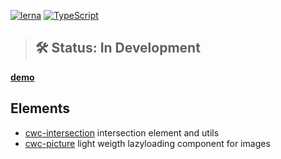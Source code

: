 [![lerna](https://img.shields.io/badge/maintained%20with-lerna-cc00ff.svg)](https://lernajs.io/) [![TypeScript](https://badges.frapsoft.com/typescript/code/typescript.svg?v=101)](https://www.typescriptlang.org/index.html)
> ## 🛠 Status: In Development

**[demo](https://odinr.github.io/codin)**

## Elements

* [cwc-intersection](https://github.com/odinr/codin/tree/master/packages/intersection) intersection element and utils
* [cwc-picture](https://github.com/odinr/codin/tree/master/packages/picture) light weigth lazyloading component for images
